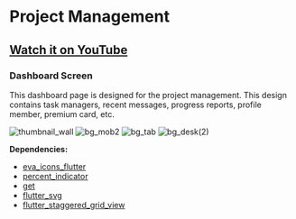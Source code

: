 # Project Management

## [Watch it on YouTube](https://youtu.be/YgLRFITrqT8)

### Dashboard Screen

This dashboard page is designed for the project management. This design contains task managers, recent messages, progress reports, profile member, premium card, etc.

![thumbnail_wall](https://user-images.githubusercontent.com/89120990/139877331-ca4fe70d-0b61-4755-9039-1f5435cd9365.png)
![bg_mob2](https://user-images.githubusercontent.com/89120990/139874972-6828722c-92e2-47d3-bf35-1588f41f4637.gif)
![bg_tab](https://user-images.githubusercontent.com/89120990/139875104-347e5955-a555-452a-adab-25e159df221e.gif)
![bg_desk(2)](https://user-images.githubusercontent.com/89120990/139876701-d746483a-a494-48a3-9a79-6d58536209b3.gif)


**Dependencies:**

- [eva_icons_flutter](https://pub.dev/packages/eva_icons_flutter)
- [percent_indicator](https://pub.dev/packages/percent_indicator)
- [get](https://pub.dev/packages/get)
- [flutter_svg](https://pub.dev/packages/flutter_svg)
- [flutter_staggered_grid_view](https://pub.dev/packages/flutter_staggered_grid_view)
